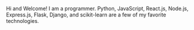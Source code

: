 Hi and Welcome! I am a programmer. Python, JavaScript, React.js, Node.js, Express.js, Flask, Django, and scikit-learn are a few of my favorite technologies.
